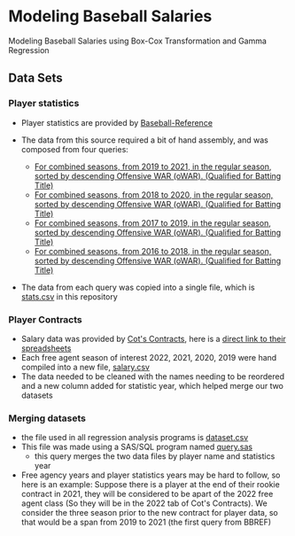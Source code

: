 # Modeling Baseball Salaries
Modeling Baseball Salaries using Box-Cox Transformation and Gamma Regression
## Data Sets
### Player statistics
* Player statistics are provided by [Baseball-Reference](baseball-reference.com)
* The data from this source required a bit of hand assembly, and was composed from four queries:

  * [For combined seasons, from 2019 to 2021, in the regular season, sorted by descending Offensive WAR (oWAR). (Qualified for Batting Title)](https://stathead.com/tiny/rN1dU)
  * [For combined seasons, from 2018 to 2020, in the regular season, sorted by descending Offensive WAR (oWAR). (Qualified for Batting Title)](https://stathead.com/tiny/HzAwJ)
  * [For combined seasons, from 2017 to 2019, in the regular season, sorted by descending Offensive WAR (oWAR). (Qualified for Batting Title)](https://stathead.com/tiny/d6O4d)
  * [For combined seasons, from 2016 to 2018, in the regular season, sorted by descending Offensive WAR (oWAR). (Qualified for Batting Title)](https://stathead.com/tiny/ekcft)

* The data from each query was copied into a single file, which is [stats.csv](https://github.com/SeanCunniff/ModelingBaseballSalaries/blob/main/stats.csv) in this repository

### Player Contracts
* Salary data was provided by [Cot's Contracts](https://legacy.baseballprospectus.com/compensation/cots/), here is a [direct link to their spreadsheets](https://docs.google.com/spreadsheets/d/1bXUPBabVf82y0m2KaZ0F9Fno9xwZ2pmepbFvMBX_TEM/edit)
* Each free agent season of interest 2022, 2021, 2020, 2019 were hand compiled into a new file, [salary.csv](https://github.com/SeanCunniff/ModelingBaseballSalaries/blob/main/salary.csv)
* The data needed to be cleaned with the names needing to be reordered and a new column added for statistic year, which helped merge our two datasets

### Merging datasets
* the file used in all regression analysis programs is [dataset.csv](https://github.com/SeanCunniff/ModelingBaseballSalaries/blob/main/dataset.csv)
* This file was made using a SAS/SQL program named [query.sas](https://github.com/SeanCunniff/ModelingBaseballSalaries/blob/main/query.sas)
  * this query merges the two data files by player name and statistics year
* Free agency years and player statistics years may be hard to follow, so here is an example:
  Suppose there is a player at the end of their rookie contract in 2021, they will be considered to be apart of the 2022 free agent class (So they will be in the 2022 tab of Cot's Contracts). We consider the three season prior to the new contract for player data, so that would be a span from 2019 to 2021 (the first query from BBREF)
